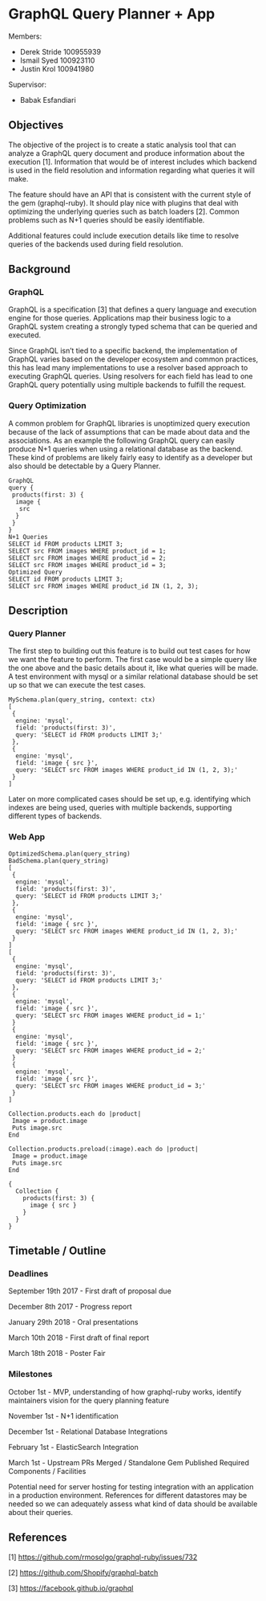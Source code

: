 # GraphQL Query Planner + App

Members:

- Derek Stride  100955939
- Ismail Syed 100923110
- Justin Krol 100941980

Supervisor:

- Babak Esfandiari


## Objectives

The objective of the project is to create a static analysis tool that can analyze a GraphQL query document and produce information about the execution [1]. Information that would be of interest includes which backend is used in the field resolution and information regarding what queries it will make.

The feature should have an API that is consistent with the current style of the gem (graphql-ruby). It should play nice with plugins that deal with optimizing the underlying queries such as batch loaders [2]. Common problems such as N+1 queries should be easily identifiable.

Additional features could include execution details like time to resolve queries of the backends used during field resolution.


## Background

### GraphQL

GraphQL is a specification [3] that defines a query language and execution engine for those queries. Applications map their business logic to a GraphQL system creating a strongly typed schema that can be queried and executed.

Since GraphQL isn’t tied to a specific backend, the implementation of GraphQL varies based on the developer ecosystem and common practices, this has lead many implementations to use a resolver based approach to executing GraphQL queries. Using resolvers for each field has lead to one GraphQL query potentially using multiple backends to fulfill the request.

### Query Optimization

A common problem for GraphQL libraries is unoptimized query execution because of the lack of assumptions that can be made about data and the associations. As an example the following GraphQL query can easily produce N+1 queries when using a relational database as the backend. These kind of problems are likely fairly easy to identify as a developer but also should be detectable by a Query Planner.

```
GraphQL
query {
 products(first: 3) {
  image {
   src
  }
 }
}
N+1 Queries
SELECT id FROM products LIMIT 3;
SELECT src FROM images WHERE product_id = 1;
SELECT src FROM images WHERE product_id = 2;
SELECT src FROM images WHERE product_id = 3;
Optimized Query
SELECT id FROM products LIMIT 3;
SELECT src FROM images WHERE product_id IN (1, 2, 3);
```

## Description

### Query Planner

The first step to building out this feature is to build out test cases for how we want the feature to perform. The first case would be a simple query like the one above and the basic details about it, like what queries will be made. A test environment with mysql or a similar relational database should be set up so that we can execute the test cases.

```
MySchema.plan(query_string, context: ctx)
[
 {
  engine: 'mysql',
  field: 'products(first: 3)',
  query: 'SELECT id FROM products LIMIT 3;'
 },
 {
  engine: 'mysql',
  field: 'image { src }',
  query: 'SELECT src FROM images WHERE product_id IN (1, 2, 3);'
 }
]
```

Later on more complicated cases should be set up, e.g. identifying which indexes are being used, queries with multiple backends, supporting different types of backends.

### Web App

```
OptimizedSchema.plan(query_string)
BadSchema.plan(query_string)
[
 {
  engine: 'mysql',
  field: 'products(first: 3)',
  query: 'SELECT id FROM products LIMIT 3;'
 },
 {
  engine: 'mysql',
  field: 'image { src }',
  query: 'SELECT src FROM images WHERE product_id IN (1, 2, 3);'
 }
]
[
 {
  engine: 'mysql',
  field: 'products(first: 3)',
  query: 'SELECT id FROM products LIMIT 3;'
 },
 {
  engine: 'mysql',
  field: 'image { src }',
  query: 'SELECT src FROM images WHERE product_id = 1;'
 }
 {
  engine: 'mysql',
  field: 'image { src }',
  query: 'SELECT src FROM images WHERE product_id = 2;'
 }
 {
  engine: 'mysql',
  field: 'image { src }',
  query: 'SELECT src FROM images WHERE product_id = 3;'
 }
]

Collection.products.each do |product|
 Image = product.image
 Puts image.src
End

Collection.products.preload(:image).each do |product|
 Image = product.image
 Puts image.src
End

{
  Collection {
    products(first: 3) {
      image { src }
    }
  }
}
```

## Timetable / Outline

### Deadlines

September 19th 2017 - First draft of proposal due

December 8th 2017 - Progress report

January 29th 2018 - Oral presentations

March 10th 2018 - First draft of final report

March 18th 2018 - Poster Fair

### Milestones

October 1st - MVP, understanding of how graphql-ruby works, identify maintainers vision for the query planning feature

November 1st - N+1 identification

December 1st - Relational Database Integrations

February 1st - ElasticSearch Integration

March 1st - Upstream PRs Merged / Standalone Gem Published
Required Components / Facilities

Potential need for server hosting for testing integration with an application in a production environment. References for different datastores may be needed so we can adequately assess what kind of data should be available about their queries.

## References

[1] https://github.com/rmosolgo/graphql-ruby/issues/732

[2] https://github.com/Shopify/graphql-batch

[3] https://facebook.github.io/graphql
